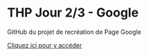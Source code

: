 # THP Jour 2/3 - Google

GitHub du projet de recréation de Page Google

[Cliquez ici pour y accéder](https://celgost.github.io/thp-google)
